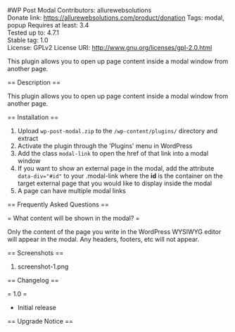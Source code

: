 #WP Post Modal
Contributors: allurewebsolutions  
Donate link: https://allurewebsolutions.com/product/donation 
Tags: modal, popup
Requires at least: 3.4  
Tested up to: 4.7.1  
Stable tag: 1.0  
License: GPLv2 
License URI: http://www.gnu.org/licenses/gpl-2.0.html  

This plugin allows you to open up page content inside a modal window from another page. 

== Description ==

This plugin allows you to open up page content inside a modal window from another page. 


== Installation ==

1. Upload `wp-post-modal.zip` to the `/wp-content/plugins/` directory and extract
2. Activate the plugin through the 'Plugins' menu in WordPress
3. Add the class `modal-link` to open the href of that link into a modal window
4. If you want to show an external page in the modal, add the attribute `data-div="#id"` to your .modal-link where the <strong>id</strong> is the container on the target external page that you would like to display inside the modal
5. A page can have multiple modal links

== Frequently Asked Questions ==

= What content will be shown in the modal? =

Only the content of the page you write in the WordPress WYSIWYG editor will appear in the modal. Any headers, footers, etc will not appear.

== Screenshots ==

1. screenshot-1.png

== Changelog ==

= 1.0 =
* Initial release

== Upgrade Notice ==
